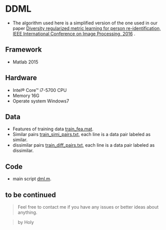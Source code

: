 # DDML
- The algorithm used here is a simplified version of the one used in our paper [Diversity regularized metric learning for person re-identification, IEEE International Conference on Image Processing, 2016](http://ieeexplore.ieee.org/document/7533164/) .

## Framework
- Matlab 2015

## Hardware
- Intel® Core™ i7-5700 CPU
- Memory 16G
- Operate system Windows7

## Data
- Features of training data [train_fea.mat]().
- Similar pairs [train_simi_pairs.txt](), each line is a data pair labeled as similar.
- dissimilar pairs [train_diff_pairs.txt](), each line is a data pair labeled as dissimilar.

## Code
- main script [dml.m]().

## to be continued
> Feel free to contact me if you have any issues or better ideas about anything.

> by Holy
